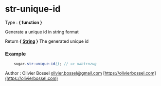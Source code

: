 # str-unique-id

<!-- @namespace: sugar.scss.string.str-unique-id -->

Type : **{ function }**


Generate a unique id in string format


Return **{ [String](http://www.sass-lang.com/documentation/file.SASS_REFERENCE.html#sass-script-strings) }** The generated unique id

### Example
```scss
	sugar.str-unique-id(); // => uabtrnzug
```
Author : Olivier Bossel [olivier.bossel@gmail.com](mailto:olivier.bossel@gmail.com) [https://olivierbossel.com](https://olivierbossel.com)